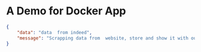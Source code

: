 # A Demo for Docker App

``` json 
{
    "data": "data  from indeed",
    "message": "Scrapping data from  website, store and show it with our own  format"
}

```

